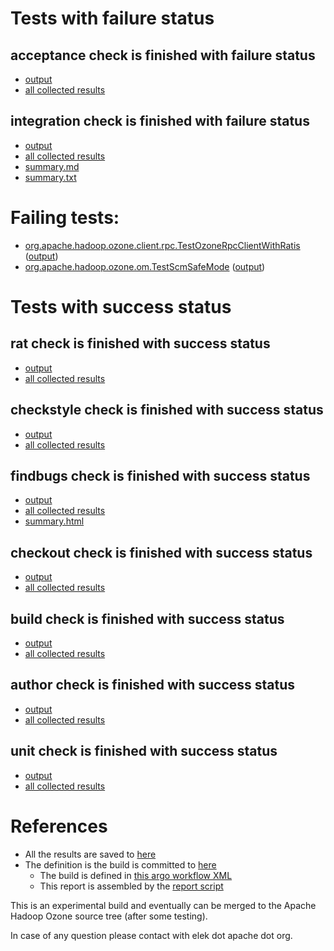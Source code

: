 # Tests with failure status

## acceptance check is finished with failure status

   * [output](https://raw.githubusercontent.com/elek/ozone-ci-03/master/trunk/trunk-nightly-20191030-x468b/acceptance/output.log)
   * [all collected results](https://github.com/elek/ozone-ci-03/tree/master/trunk/trunk-nightly-20191030-x468b/acceptance)


## integration check is finished with failure status

   * [output](https://raw.githubusercontent.com/elek/ozone-ci-03/master/trunk/trunk-nightly-20191030-x468b/integration/output.log)
   * [all collected results](https://github.com/elek/ozone-ci-03/tree/master/trunk/trunk-nightly-20191030-x468b/integration)
   * [summary.md](https://github.com/elek/ozone-ci-03/tree/master/trunk/trunk-nightly-20191030-x468b/integration/summary.md)
   * [summary.txt](https://github.com/elek/ozone-ci-03/tree/master/trunk/trunk-nightly-20191030-x468b/integration/summary.txt)

# Failing tests: 

 * [org.apache.hadoop.ozone.client.rpc.TestOzoneRpcClientWithRatis](hadoop-ozone/integration-test/org.apache.hadoop.ozone.client.rpc.TestOzoneRpcClientWithRatis.txt) ([output](hadoop-ozone/integration-test/org.apache.hadoop.ozone.client.rpc.TestOzoneRpcClientWithRatis-output.txt))
 * [org.apache.hadoop.ozone.om.TestScmSafeMode](hadoop-ozone/integration-test/org.apache.hadoop.ozone.om.TestScmSafeMode.txt) ([output](hadoop-ozone/integration-test/org.apache.hadoop.ozone.om.TestScmSafeMode-output.txt))


# Tests with success status

## rat check is finished with success status

   * [output](https://raw.githubusercontent.com/elek/ozone-ci-03/master/trunk/trunk-nightly-20191030-x468b/rat/output.log)
   * [all collected results](https://github.com/elek/ozone-ci-03/tree/master/trunk/trunk-nightly-20191030-x468b/rat)


## checkstyle check is finished with success status

   * [output](https://raw.githubusercontent.com/elek/ozone-ci-03/master/trunk/trunk-nightly-20191030-x468b/checkstyle/output.log)
   * [all collected results](https://github.com/elek/ozone-ci-03/tree/master/trunk/trunk-nightly-20191030-x468b/checkstyle)


## findbugs check is finished with success status

   * [output](https://raw.githubusercontent.com/elek/ozone-ci-03/master/trunk/trunk-nightly-20191030-x468b/findbugs/output.log)
   * [all collected results](https://github.com/elek/ozone-ci-03/tree/master/trunk/trunk-nightly-20191030-x468b/findbugs)
   * [summary.html](https://elek.github.io/ozone-ci-03/trunk/trunk-nightly-20191030-x468b/findbugs/summary.html)


## checkout check is finished with success status

   * [output](https://raw.githubusercontent.com/elek/ozone-ci-03/master/trunk/trunk-nightly-20191030-x468b/checkout/output.log)
   * [all collected results](https://github.com/elek/ozone-ci-03/tree/master/trunk/trunk-nightly-20191030-x468b/checkout)


## build check is finished with success status

   * [output](https://raw.githubusercontent.com/elek/ozone-ci-03/master/trunk/trunk-nightly-20191030-x468b/build/output.log)
   * [all collected results](https://github.com/elek/ozone-ci-03/tree/master/trunk/trunk-nightly-20191030-x468b/build)


## author check is finished with success status

   * [output](https://raw.githubusercontent.com/elek/ozone-ci-03/master/trunk/trunk-nightly-20191030-x468b/author/output.log)
   * [all collected results](https://github.com/elek/ozone-ci-03/tree/master/trunk/trunk-nightly-20191030-x468b/author)


## unit check is finished with success status

   * [output](https://raw.githubusercontent.com/elek/ozone-ci-03/master/trunk/trunk-nightly-20191030-x468b/unit/output.log)
   * [all collected results](https://github.com/elek/ozone-ci-03/tree/master/trunk/trunk-nightly-20191030-x468b/unit)




# References

 * All the results are saved to [here](https://github.com/elek/ozone-ci-03/tree/master/trunk/trunk-nightly-20191030-x468b/)
 * The definition is the build is committed to [here](https://github.com/elek/argo-ozone)
    * The build is defined in [this argo workflow XML](https://github.com/elek/argo-ozone/blob/master/ozone-build.yaml)
    * This report is assembled by the [report script](https://github.com/elek/argo-ozone/blob/master/scripts/report.sh)

This is an experimental build and eventually can be merged to the Apache Hadoop Ozone source tree (after some testing).

In case of any question please contact with elek dot apache dot org.
